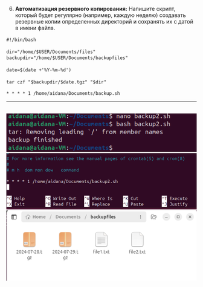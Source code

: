 6. **Автоматизация резервного копирования:**
   Напишите скрипт, который будет регулярно (например, каждую неделю) создавать резервные копии определенных директорий и сохранять их с датой в имени файла.

```
#!/bin/bash

dir="/home/$USER/Documents/files"
backupdir="/home/$USER/Documents/backupfiles"

date=$(date +'%Y-%m-%d')

tar czf "$backupdir/$date.tgz" "$dir"
```

```
* * * * 1 /home/aidana/Documents/backup.sh
```

---

<br>

<img src="Pasted image 20240729091601.png">

<img src="Pasted image 20240729091843.png">

<img src="Pasted image 20240729091703.png">
